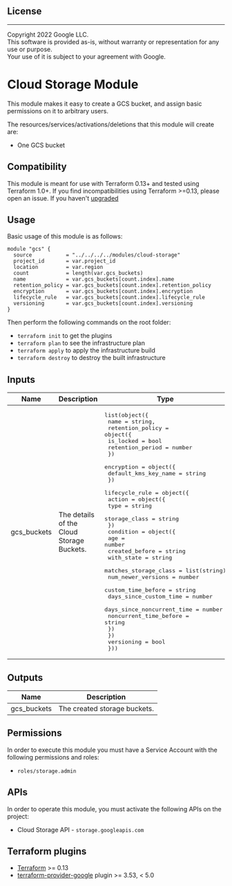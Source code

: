 ## License
---
Copyright 2022 Google LLC.  
This software is provided as-is, without warranty or representation for any use or purpose.  
Your use of it is subject to your agreement with Google.  

# Cloud Storage Module

This module makes it easy to create a GCS bucket, and assign basic permissions on it to arbitrary users.

The resources/services/activations/deletions that this module will create are:

- One GCS bucket

## Compatibility
This module is meant for use with Terraform 0.13+ and tested using Terraform 1.0+. If you find incompatibilities using Terraform >=0.13, please open an issue.
 If you haven't
[upgraded](https://www.terraform.io/upgrade-guides/0-13.html)

## Usage

Basic usage of this module is as follows:

```
module "gcs" {
  source           = "../../../../modules/cloud-storage"
  project_id       = var.project_id
  location         = var.region
  count            = length(var.gcs_buckets)
  name             = var.gcs_buckets[count.index].name
  retention_policy = var.gcs_buckets[count.index].retention_policy
  encryption       = var.gcs_buckets[count.index].encryption
  lifecycle_rule   = var.gcs_buckets[count.index].lifecycle_rule
  versioning       = var.gcs_buckets[count.index].versioning
}
```

Then perform the following commands on the root folder:

- `terraform init` to get the plugins
- `terraform plan` to see the infrastructure plan
- `terraform apply` to apply the infrastructure build
- `terraform destroy` to destroy the built infrastructure

## Inputs

| Name | Description | Type | Default | Required |
|------|-------------|------|---------|:--------:|
| gcs\_buckets | The details of the Cloud Storage Buckets. | <pre>list(object({<br>    name = string,<br>    retention_policy = object({<br>      is_locked        = bool<br>      retention_period = number<br>    })<br>    encryption = object({<br>      default_kms_key_name = string<br>    })<br>    lifecycle_rule = object({<br>      action = object({<br>        type          = string<br>        storage_class = string<br>      })<br>      condition = object({<br>        age                        = number<br>        created_before             = string<br>        with_state                 = string<br>        matches_storage_class      = list(string)<br>        num_newer_versions         = number<br>        custom_time_before         = string<br>        days_since_custom_time     = number<br>        days_since_noncurrent_time = number<br>        noncurrent_time_before     = string<br>      })<br>    })<br>    versioning = bool<br>  }))</pre> | <pre>[{<br>    encryption       = null<br>    name             = ""<br>    retention_policy = null<br>    lifecycle_rule   = null<br>    versioning       = true<br>  }]</pre> | yes |

## Outputs

| Name | Description |
|------|-------------|
| gcs_buckets | The created storage buckets. | 

## Permissions

In order to execute this module you must have a Service Account with the following permissions and roles:

- `roles/storage.admin`

## APIs

In order to operate this module, you must activate the following APIs on
the project:

- Cloud Storage API - `storage.googleapis.com`

## Terraform plugins

- [Terraform](https://www.terraform.io/downloads.html) >= 0.13
- [terraform-provider-google](https://github.com/terraform-providers/terraform-provider-google) plugin >= 3.53, < 5.0